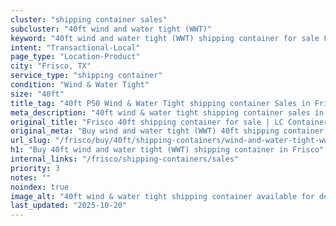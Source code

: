 ```yaml
---
cluster: "shipping container sales"
subcluster: "40ft wind and water tight (WWT)"
keyword: "40ft wind and water tight (WWT) shipping container for sale Frisco, TX"
intent: "Transactional-Local"
page_type: "Location-Product"
city: "Frisco, TX"
service_type: "shipping container"
condition: "Wind & Water Tight"
size: "40ft"
title_tag: "40ft P50 Wind & Water Tight shipping container Sales in Frisco | LC Container"
meta_description: "40ft wind & water tight shipping container sales in Frisco. Fast delivery, competitive pricing. Serving shipping containers area. Quote ID: CJQ. Call (214) 524-4168 for your free quote today."
original_title: "Frisco 40ft shipping container for sale | LC Container"
original_meta: "Buy wind and water tight (WWT) 40ft shipping container sale with local delivery in Frisco, TX. LC Container — local Since 2003. Request a fast quote today."
url_slug: "/frisco/buy/40ft/shipping-containers/wind-and-water-tight-wwt"
h1: "Buy 40ft wind and water tight (WWT) shipping container in Frisco"
internal_links: "/frisco/shipping-containers/sales"
priority: 3
notes: ""
noindex: true
image_alt: "40ft wind & water tight shipping container available for delivery in Frisco"
last_updated: "2025-10-20"
---
```


<!-- TODO: Add unique city/inventory copy, images, and internal links here. -->
